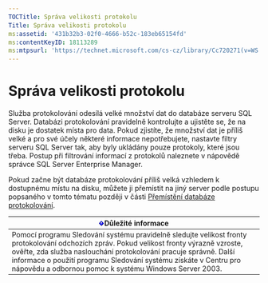 ```yaml
---
TOCTitle: Správa velikosti protokolu
Title: Správa velikosti protokolu
ms:assetid: '431b32b3-02f0-4666-b52c-183eb65154fd'
ms:contentKeyID: 18113289
ms:mtpsurl: 'https://technet.microsoft.com/cs-cz/library/Cc720271(v=WS.10)'
---
```


Správa velikosti protokolu
==========================

Služba protokolování odesílá velké množství dat do databáze serveru SQL Server. Databázi protokolování pravidelně kontrolujte a ujistěte se, že na disku je dostatek místa pro data. Pokud zjistíte, že množství dat je příliš velké a pro své účely některé informace nepotřebujete, nastavte filtry serveru SQL Server tak, aby byly ukládány pouze protokoly, které jsou třeba. Postup při filtrování informací z protokolů naleznete v nápovědě správce SQL Server Enterprise Manager.

Pokud začne být databáze protokolování příliš velká vzhledem k dostupnému místu na disku, můžete ji přemístit na jiný server podle postupu popsaného v tomto tématu později v části [Přemístění databáze protokolování](https://technet.microsoft.com/34ea8045-dc94-422e-9601-29927cfc1534).

| ![](images/Cc720271.Important(WS.10).gif)Důležité informace                                                                                                                                                                                                                                                     |
|----------------------------------------------------------------------------------------------------------------------------------------------------------------------------------------------------------------------------------------------------------------------------------------------------------------------------------------------|
| Pomocí programu Sledování systému pravidelně sledujte velikost fronty protokolování odchozích zpráv. Pokud velikost fronty výrazně vzroste, ověřte, zda služba naslouchání protokolování pracuje správně. Další informace o použití programu Sledování systému získáte v Centru pro nápovědu a odbornou pomoc k systému Windows Server 2003. |
